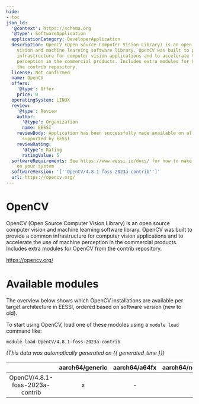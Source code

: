 ```yaml
---
hide:
- toc
json_ld:
  '@context': https://schema.org
  '@type': SoftwareApplication
  applicationCategory: DeveloperApplication
  description: OpenCV (Open Source Computer Vision Library) is an open source computer
    vision and machine learning software library. OpenCV was built to provide a common
    infrastructure for computer vision applications and to accelerate the use of machine
    perception in the commercial products. Includes extra modules for OpenCV from
    the contrib repository.
  license: Not confirmed
  name: OpenCV
  offers:
    '@type': Offer
    price: 0
  operatingSystem: LINUX
  review:
    '@type': Review
    author:
      '@type': Organization
      name: EESSI
    reviewBody: Application has been successfully made available on all architectures
      supported by EESSI
    reviewRating:
      '@type': Rating
      ratingValue: 5
  softwareRequirements: See https://www.eessi.io/docs/ for how to make EESSI available
    on your system
  softwareVersion: '[''OpenCV/4.8.1-foss-2023a-contrib'']'
  url: https://opencv.org/
---
```


OpenCV
======


OpenCV (Open Source Computer Vision Library) is an open source computer vision and machine learning software library. OpenCV was built to provide a common infrastructure for computer vision applications and to accelerate the use of machine perception in the commercial products. Includes extra modules for OpenCV from the contrib repository.

https://opencv.org/
# Available modules


The overview below shows which OpenCV installations are available per target architecture in EESSI, ordered based on software version (new to old).

To start using OpenCV, load one of these modules using a `module load` command like:

```shell
module load OpenCV/4.8.1-foss-2023a-contrib
```

*(This data was automatically generated on {{ generated_time }})*

| |aarch64/generic|aarch64/a64fx|aarch64/neoverse_n1|aarch64/neoverse_v1|aarch64/nvidia/grace|x86_64/generic|x86_64/amd/zen2|x86_64/amd/zen3|x86_64/amd/zen4|x86_64/intel/cascadelake|x86_64/intel/haswell|x86_64/intel/icelake|x86_64/intel/sapphirerapids|x86_64/intel/skylake_avx512|
| :---: | :---: | :---: | :---: | :---: | :---: | :---: | :---: | :---: | :---: | :---: | :---: | :---: | :---: | :---: |
|OpenCV/4.8.1-foss-2023a-contrib|x|-|x|x|x|x|x|x|x|x|x|x|x|x|
